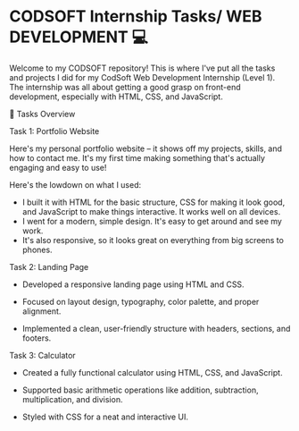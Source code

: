 # CODSOFT Internship Tasks/ WEB DEVELOPMENT 💻

Welcome to my CODSOFT repository! This is where I've put all the tasks and projects I did for my CodSoft Web Development Internship (Level 1). The internship was all about getting a good grasp on front-end development, especially with HTML, CSS, and JavaScript.

🚀 Tasks Overview

Task 1: Portfolio Website

Here's my personal portfolio website – it shows off my projects, skills, and how to contact me. It's my first time making something that's actually engaging and easy to use!

Here's the lowdown on what I used:

*   I built it with HTML for the basic structure, CSS for making it look good, and JavaScript to make things interactive. It works well on all devices.
*   I went for a modern, simple design. It's easy to get around and see my work.
*   It's also responsive, so it looks great on everything from big screens to phones.

Task 2: Landing Page

* Developed a responsive landing page using HTML and CSS.

* Focused on layout design, typography, color palette, and proper alignment.

* Implemented a clean, user-friendly structure with headers, sections, and footers.

Task 3: Calculator

* Created a fully functional calculator using HTML, CSS, and JavaScript.

* Supported basic arithmetic operations like addition, subtraction, multiplication, and division.

* Styled with CSS for a neat and interactive UI.
